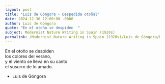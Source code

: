 ```yaml
---
layout: post
title: "Luis de Góngora - Despedida otoñal"
date: 2024-12-30 12:00:00 -0000
author: Luis de Góngora
quote: "En el otoño se despiden  "
subject: Modernist Nature Writing in Spain (1920s)
permalink: /Modernist Nature Writing in Spain (1920s)/Luis de Góngora/Luis de Góngora - Despedida otoñal
---
```


En el otoño se despiden  
los colores del verano,  
y el viento se lleva en su canto  
el susurro de lo amado.

- Luis de Góngora
